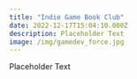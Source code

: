```yaml
---
title: "Indie Game Book Club"
date: 2022-12-17T15:04:10.000Z
description: Placeholder Text
image: /img/gamedev_force.jpg
---
```


Placeholder Text
